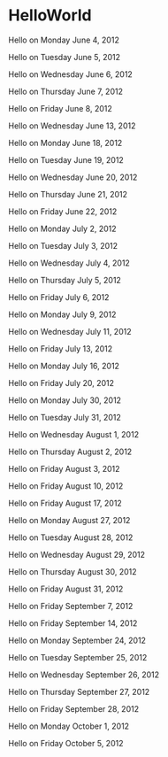 HelloWorld
==========
Hello on Monday June  4, 2012

Hello on Tuesday June  5, 2012

Hello on Wednesday June  6, 2012

Hello on Thursday June  7, 2012

Hello on Friday June  8, 2012

Hello on Wednesday June 13, 2012

Hello on Monday June 18, 2012

Hello on Tuesday June 19, 2012

Hello on Wednesday June 20, 2012

Hello on Thursday June 21, 2012

Hello on Friday June 22, 2012

Hello on Monday July  2, 2012

Hello on Tuesday July  3, 2012

Hello on Wednesday July  4, 2012

Hello on Thursday July  5, 2012

Hello on Friday July  6, 2012

Hello on Monday July  9, 2012

Hello on Wednesday July 11, 2012

Hello on Friday July 13, 2012

Hello on Monday July 16, 2012

Hello on Friday July 20, 2012

Hello on Monday July 30, 2012

Hello on Tuesday July 31, 2012

Hello on Wednesday August  1, 2012

Hello on Thursday August  2, 2012

Hello on Friday August  3, 2012

Hello on Friday August 10, 2012

Hello on Friday August 17, 2012

Hello on Monday August 27, 2012

Hello on Tuesday August 28, 2012

Hello on Wednesday August 29, 2012

Hello on Thursday August 30, 2012

Hello on Friday August 31, 2012

Hello on Friday September  7, 2012

Hello on Friday September 14, 2012

Hello on Monday September 24, 2012

Hello on Tuesday September 25, 2012

Hello on Wednesday September 26, 2012

Hello on Thursday September 27, 2012

Hello on Friday September 28, 2012

Hello on Monday October  1, 2012

Hello on Friday October  5, 2012
